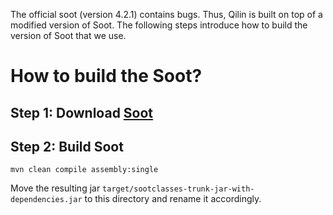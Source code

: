 The official soot (version 4.2.1) contains bugs. Thus, Qilin is built on top of a modified version of Soot.
The following steps introduce how to build the version of Soot that we use.

# How to build the Soot?
## Step 1: Download [Soot](https://github.com/soot-oss/soot/archive/refs/tags/4.4.0.zip)
## Step 2: Build Soot
```commandline
mvn clean compile assembly:single
```
Move the resulting jar `target/sootclasses-trunk-jar-with-dependencies.jar` to this directory and rename it accordingly. 
